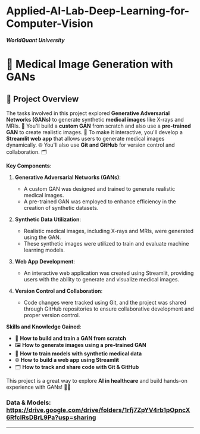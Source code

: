 # Applied-AI-Lab-Deep-Learning-for-Computer-Vision
***WorldQuant University***

# 🏥 Medical Image Generation with GANs  

## 🌟 Project Overview  
The tasks involved in this project explored **Generative Adversarial Networks (GANs)** to generate synthetic **medical images** like X-rays and MRIs. 🏥 You'll build a **custom GAN** from scratch and also use a **pre-trained GAN** to create realistic images. 🎨 
To make it interactive, you'll develop a **Streamlit web app** that allows users to generate medical images dynamically. 🌐 You'll also use **Git and GitHub** for version control and collaboration. 🗂️  

**Key Components**:

1. **Generative Adversarial Networks (GANs)**:
   - A custom GAN was designed and trained to generate realistic medical images.
   - A pre-trained GAN was employed to enhance efficiency in the creation of synthetic datasets.

2. **Synthetic Data Utilization**:
   - Realistic medical images, including X-rays and MRIs, were generated using the GAN.
   - These synthetic images were utilized to train and evaluate machine learning models.

3. **Web App Development**:
   - An interactive web application was created using Streamlit, providing users with the ability to generate and visualize medical images.

4. **Version Control and Collaboration**:
   - Code changes were tracked using Git, and the project was shared through GitHub repositories to ensure collaborative development and proper version control.

**Skills and Knowledge Gained**:

- 🤖 **How to build and train a GAN from scratch**  
- 🖼️ **How to generate images using a pre-trained GAN**  
- 🏥 **How to train models with synthetic medical data**  
- 🌐 **How to build a web app using Streamlit**  
- 🗂️ **How to track and share code with Git & GitHub**

This project is a great way to explore **AI in healthcare** and build hands-on experience with GANs! 🚀✨
### Data & Models: https://drive.google.com/drive/folders/1rfj7ZpYV4rb1pOpncX6RfclRsDBrL9Pa?usp=sharing

---
